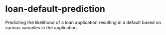 # loan-default-prediction
Predicting the likelihood of a loan application resulting in a default based on various variables in the application.
